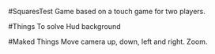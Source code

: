 #SquaresTest
Game based on a touch game for two players.


	


#Things To solve
	Hud background
	
#Maked Things
	Move camera up, down, left and right.
	Zoom.